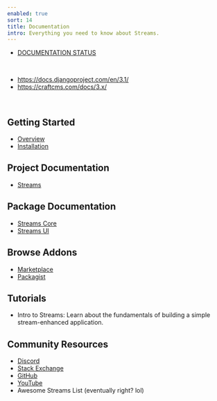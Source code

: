 ```yaml
---
enabled: true
sort: 14
title: Documentation
intro: Everything you need to know about Streams.
---
```


- <a href="status">DOCUMENTATION STATUS</a>

<br>

- https://docs.djangoproject.com/en/3.1/
- https://craftcms.com/docs/3.x/

<br>

## Getting Started

- [Overview](#overview)
- [Installation](docs/installation)

## Project Documentation

- [Streams](docs/introduction)

## Package Documentation

- [Streams Core](docs/core/introduction)
- [Streams UI](docs/ui/introduction)

## Browse Addons

- [Marketplace](addons)
- [Packagist](https://packagist.org/?type=streams-addon)

## Tutorials

- Intro to Streams: Learn about the fundamentals of building a simple stream-enhanced application.

## Community Resources

- [Discord](https://discord.gg/vhz8NZC)
- [Stack Exchange](https://stackoverflow.com/search?q=laravel+streams)
- [GitHub](https://github.com/anomalylabs)
- [YouTube](https://www.youtube.com/user/AIWebSystems)
- Awesome Streams List (eventually right? lol)
